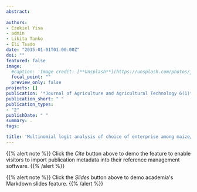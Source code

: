 ```yaml
---
abstract:
 
authors:
- Ezekiel Yisa
- admin
- Likita Tanko
- Eli Tsado
date: "2015-01-01T01:00:00Z"
doi: ""
featured: false
image:
  #caption: 'Image credit: [**Unsplash**](https://unsplash.com/photos/jdD8gXaTZsc)'
  focal_point: ""
  preview_only: false
projects: []
publication: '*Journal of Agriculture and Agricultural Technology 6(1)*:27-38'
publication_short: " "
publication_types:
- "2"
publishDate: " "
summary: .
tags:

title: 'Multinomial logit analysis of choice of enterprise among maize/sorghum based cropping systems in Niger State, Nigeria'
---
```

{{% alert note %}}
Click the *Cite* button above to demo the feature to enable visitors to import publication metadata into their reference management software.
{{% /alert %}}

{{% alert note %}}
Click the *Slides* button above to demo academia's Markdown slides feature.
{{% /alert %}}
